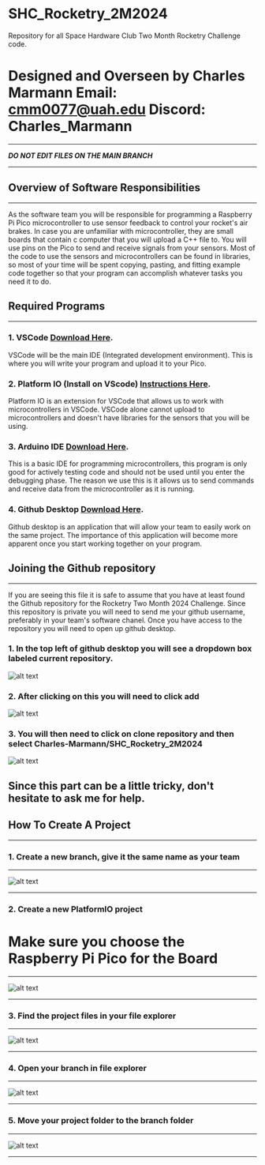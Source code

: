 # SHC_Rocketry_2M2024
Repository for all Space Hardware Club Two Month Rocketry Challenge code.

# Designed and Overseen by Charles Marmann Email: cmm0077@uah.edu Discord: Charles_Marmann

*****************************************************
***DO NOT EDIT FILES ON THE MAIN BRANCH***
*****************************************************

## Overview of Software Responsibilities
------------------------------------
As the software team you will be responsible for programming a Raspberry Pi Pico microcontroller to use sensor feedback to control your rocket's air brakes.
In case you are unfamiliar with microcontroller, they are small boards that contain c computer that you will upload a C++ file to. You will use pins on the Pico to send and receive signals from your sensors. Most of the code to use the sensors and microcontrollers can be found in libraries, so most of your time will be spent copying, pasting, and fitting example code together so that your program can accomplish whatever tasks you need it to do.

## Required Programs
-----------------------
### 1. VSCode [Download Here](https://code.visualstudio.com/download).
VSCode will be the main IDE (Integrated development environment). This is where you will write your program and upload it to your Pico.
### 2. Platform IO (Install on VScode) [Instructions Here](https://platformio.org/install/ide?install=vscode).
Platform IO is an extension for VSCode that allows us to work with microcontrollers in VSCode. VSCode alone cannot upload to microcontrollers and doesn't have libraries for the sensors that you will be using.
### 3. Arduino IDE [Download Here](https://www.arduino.cc/en/software).
This is a basic IDE for programming microcontrollers, this program is only good for actively testing code and should not be used until you enter the debugging phase. The reason we use this is it allows us to send commands and receive data from the microcontroller as it is running.
### 4. Github Desktop [Download Here](https://desktop.github.com/download/).
Github desktop is an application that will allow your team to easily work on the same project. The importance of this application will become more apparent once you start working together on your program.

## Joining the Github repository
----------------------------
If you are seeing this file it is safe to assume that you have at least found the Github repository for the Rocketry Two Month 2024 Challenge. Since this repository is private you will need to send me your github username, preferably in your team's software chanel. Once you have access to the repository you will need to open up github desktop.
### 1. In the top left of github desktop you will see a dropdown box labeled current repository.
![alt text](image-5.png)
### 2. After clicking on this you will need to click add
![alt text](image-6.png)
### 3. You will then need to click on clone repository and then select Charles-Marmann/SHC_Rocketry_2M2024
![alt text](image-7.png)
## Since this part can be a little tricky, don't hesitate to ask me for help.



## How To Create A Project
-----------------------
### 1. Create a new branch, give it the same name as your team
***********************************************************************************************************************
![alt text](image-1.png)
***********************************************************************************************************************
### 2. Create a new PlatformIO project
# Make sure you choose the Raspberry Pi Pico for the Board
***********************************************************************************************************************
![alt text](image-2.png)
***********************************************************************************************************************
### 3. Find the project files in your file explorer
***********************************************************************************************************************
![alt text](image-3.png)
***********************************************************************************************************************
### 4. Open your branch in file explorer
***********************************************************************************************************************
![alt text](Image-4-1.png)
***********************************************************************************************************************
### 5. Move your project folder to the branch folder
***********************************************************************************************************************
![alt text](image-4.png)
***********************************************************************************************************************
